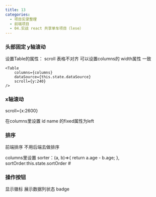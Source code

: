 ```yaml
---
title: 13
categories:
  - 项目实录整理
  - 前端项目
  - 04.实战 react 共享单车项目（lese）
---
```


### 头部固定 y轴滚动

设置Table的属性：
scroll
表格不对齐 可以设置columns的 width属性 一致
```
<Table 
	columns={columns}
	dataSource={this.state.dataSource}
	scroll={y:240}
/>
```

### x轴滚动
scroll={x:2600}

在columns里设置 id name 的fixed属性为left



### 排序

前端排序 不用后端去做排序

columns里设置 sorter：(a, b)=>{
        return a.age - b.age;
    },
    sortOrder:this.state.sortOrder # 
    
    

### 操作按钮
显示徽标 展示数据列状态
badge 
